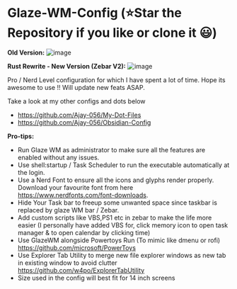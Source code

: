 # Glaze-WM-Config (⭐Star the Repository if you like or clone it 😃)

**Old Version:**
![image](https://github.com/Ajay-056/Glaze-WM-Config/assets/40629789/df28ef97-8380-44f5-8cbf-6e176b19a355)

**Rust Rewrite - New Version (Zebar V2):**
![image](https://github.com/user-attachments/assets/36263e26-3018-43b0-8491-a8ec78d4504e)


Pro / Nerd Level configuration for which I have spent a lot of time. Hope its awesome to use !! Will update new feats ASAP.

Take a look at my other configs and dots below

- <https://github.com/Ajay-056/My-Dot-Files>
- <https://github.com/Ajay-056/Obsidian-Config>

**Pro-tips:**

- Run Glaze WM as administrator to make sure all the features are enabled without any issues.
- Use shell:startup / Task Scheduler to run the executable automatically at the login.
- Use a Nerd Font to ensure all the icons and glyphs render properly. Download your favourite font from here <https://www.nerdfonts.com/font-downloads>.
- Hide Your Task bar to freeup some unwanted space since taskbar is replaced by glaze WM bar / Zebar.
- Add custom scripts like VBS,PS1 etc in zebar to make the life more easier (I personally have added VBS for, click memory icon to open task manager & to open calendar by clicking time)
- Use GlazeWM alongside Powertoys Run (To mimic like dmenu or rofi) <https://github.com/microsoft/PowerToys>
- Use Explorer Tab Utility to merge new file explorer windows as new tab in existing window to avoid clutter <https://github.com/w4po/ExplorerTabUtility>
- Size used in the config will best fit for 14 inch screens
